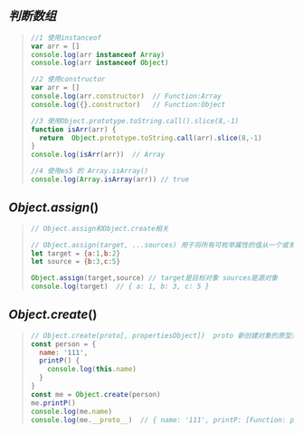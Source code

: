 ## *判断数组*

> ```js
> //1 使用instanceof
> var arr = []
> console.log(arr instanceof Array)
> console.log(arr instanceof Object)
> ```
>
> ```js
> //2 使用constructor
> var arr = []
> console.log(arr.constructor)  // Function:Array
> console.log({}.constructor)   // Function:Object
> ```
>
> ```js
> //3 使用Object.prototype.toString.call().slice(8,-1)
> function isArr(arr) {
>   return  Object.prototype.toString.call(arr).slice(8,-1)
> }
> console.log(isArr(arr))  // Array
> ```
>
> ```js
> //4 使用es5 的 Array.isArray()
> console.log(Array.isArray(arr)) // true
> ```
>
>  

## *Object.assign*()

> ```js
> // Object.assign和Object.create相关
> 
> // Object.assign(target, ...sources) 用于将所有可枚举属性的值从一个或多个源对象复制到目标对象。它将返回目标对象
> let target = {a:1,b:2}
> let source = {b:3,c:5}
> 
> Object.assign(target,source) // target是目标对象 sources是源对象
> console.log(target)  // { a: 1, b: 3, c: 5 }
> ```
>
> 

##  *Object.create*()

> ```js
> // Object.create(proto[, propertiesObject])  proto 新创建对象的原型对象  propertiesObject 则是要添加到新创建对象的可枚举属性（即其自身定义的属性，而不是其原型链上的枚举属性
> const person = {
>   name: '111',
>   printP() {
>     console.log(this.name)
>   }
> }
> const me = Object.create(person)
> me.printP()
> console.log(me.name)
> console.log(me.__proto__)  // { name: '111', printP: [Function: printP] }
> ```
>
>  

